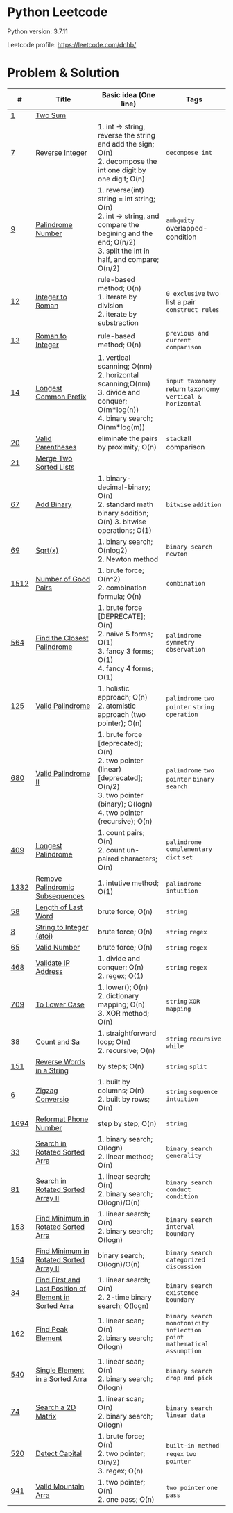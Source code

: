 # Python Leetcode

Python version: 3.7.11

Leetcode profile: https://leetcode.com/dnhb/


# Problem & Solution

| # | Title | Basic idea (One line) | Tags |
|---| ----- | -------- | --------------------- |
| [1](https://leetcode.com/problems/two-sum/) | [Two Sum](https://github.com/lowspace/leetcode/blob/main/code/1.%20Two%20Sum.ipynb) | |  |
| [7](https://leetcode.com/problems/reverse-integer/) | [Reverse Integer](https://github.com/lowspace/leetcode/blob/main/code/7.%20Reverse%20Integer.ipynb) |1. int -> string, reverse the string and add the sign; O(n) <br> 2. decompose the int one digit by one digit; O(n)|`decompose int`  |
| [9](https://leetcode.com/problems/palindrome-number/) | [Palindrome Number](https://github.com/lowspace/leetcode/blob/main/code/9.%20Palindrome%20Number.ipynb) |1. reverse(int) string = int string; O(n) <br> 2. int -> string, and compare the begining and the end; O(n/2) <br> 3. split the int in half, and compare; O(n/2)|`ambguity` overlapped-condition|
| [12](https://leetcode.com/problems/integer-to-roman/) | [Integer to Roman](https://github.com/lowspace/leetcode/blob/main/code/12.%20Integer%20to%20Roman.ipynb) | rule-based method; O(n) <br> 1. iterate by division <br> 2. iterate by substraction |`0 exclusive` two list a pair `construct rules`|
| [13](https://leetcode.com/problems/roman-to-integer/) | [Roman to Integer](https://github.com/lowspace/leetcode/blob/main/code/13.%20Roman%20to%20Integer.ipynb) | rule-based method; O(n)|`previous and current comparison`|
| [14](https://leetcode.com/problems/longest-common-prefix/) | [Longest Common Prefix](https://github.com/lowspace/leetcode/blob/main/code/14.%20Longest%20Common%20Prefix.ipynb) | 1. vertical scanning; O(nm) <br> 2. horizontal scanning;O(nm) <br> 3. divide and conquer; O(m\*log(n)) <br> 4. binary search; O(nm\*log(m)) | `input taxonomy` return taxonomy `vertical & horizontal`|
| [20](https://leetcode.com/problems/valid-parentheses/) | [Valid Parentheses](https://github.com/lowspace/leetcode/blob/main/code/20.%20Valid%20Parentheses.ipynb) | eliminate the pairs by proximity; O(n) | `stack`all comparison | 
| [21](https://leetcode.com/problems/merge-two-sorted-lists/) | [Merge Two Sorted Lists](https://github.com/lowspace/leetcode/blob/main/code/21.%20Merge%20Two%20Sorted%20Lists.ipynb) | | |
| [67](https://leetcode.com/problems/add-binary/) | [Add Binary](https://github.com/lowspace/leetcode/blob/main/code/67.%20Add%20Binary.ipynb) | 1. binary-decimal-binary; O(n) <br> 2. standard math binary addition; O(n) 3. bitwise operations; O(1)|`bitwise` `addition` |
| [69](https://leetcode.com/problems/sqrtx/) | [Sqrt(x)](https://github.com/lowspace/leetcode/blob/main/code/69.%20Sqrt(x).ipynb) | 1. binary search; O(nlog2) <br> 2. Newton method|`binary search` `newton`|
| [1512](https://leetcode.com/problems/number-of-good-pairs/) | [Number of Good Pairs](https://github.com/lowspace/leetcode/blob/main/code/1512.%20Number%20of%20Good%20Pairs.ipynb) | 1. brute force; O(n^2) <br> 2. combination formula; O(n)|`combination`|
| [564](https://leetcode.com/problems/find-the-closest-palindrome/submissions/) | [Find the Closest Palindrome](https://github.com/lowspace/leetcode/blob/main/code/564.%20Find%20the%20Closest%20Palindrome) | 1. brute force [DEPRECATE]; O(n) <br> 2. naive 5 forms; O(1) <br> 3. fancy 3 forms; O(1) <br> 4. fancy 4 forms; O(1)|`palindrome` `symmetry` `observation`|
| [125](https://leetcode.com/problems/valid-palindrome) | [Valid Palindrome](https://github.com/lowspace/leetcode/blob/main/code/125.%20Valid%20Palindrome.ipynb) | 1. holistic approach; O(n) <br> 2. atomistic approach (two pointer); O(n) | `palindrome` `two pointer` `string operation` |
| [680](https://leetcode.com/problems/valid-palindrome-ii) | [Valid Palindrome II](https://github.com/lowspace/leetcode/blob/main/code/680.%20Valid%20Palindrome%20II.ipynb) | 1. brute force [deprecated]; O(n) <br> 2. two pointer (linear) <br> [deprecated]; O(n/2) <br> 3. two pointer (binary); O(logn) <br> 4. two pointer (recursive); O(n) | `palindrome` `two pointer` `binary search` |
| [409](https://leetcode.com/problems/longest-palindrome) | [Longest Palindrome](https://github.com/lowspace/leetcode/blob/main/code/409.%20Longest%20Palindrome.ipynb) | 1. count pairs; O(n) <br> 2. count un-paired characters; O(n) | `palindrome` `complementary` `dict` `set` |
| [1332](https://leetcode.com/problems/remove-palindromic-subsequences) | [Remove Palindromic Subsequences](https://github.com/lowspace/leetcode/blob/main/code/1332.%20Remove%20Palindromic%20Subsequences.ipynb) | 1. intutive method; O(1) | `palindrome` `intuition` |
| [58](https://leetcode.com/problems/length-of-last-word) | [Length of Last Word](https://github.com/lowspace/leetcode/blob/main/code/58.%20Length%20of%20Last%20Word.ipynb) | brute force; O(n) | `string` |
| [8](https://leetcode.com/problems/string-to-integer-(atoi)) | [String to Integer (atoi)](https://github.com/lowspace/leetcode/blob/main/code/8.%20String%20to%20Integer%20(atoi).ipynb) | brute force; O(n) | `string` `regex` |
| [65](https://leetcode.com/problems/valid-number) | [Valid Number](https://github.com/lowspace/leetcode/blob/main/code/65.%20Valid%20Number.ipynb) | brute force; O(n) | `string` `regex` |
| [468](https://leetcode.com/problems/validate-ip-address) | [Validate IP Address](https://github.com/lowspace/leetcode/blob/main/code/468.%20Validate%20IP%20Address.ipynb) | 1. divide and conquer; O(n) <br> 2. regex; O(1) | `string` `regex` |
| [709](https://leetcode.com/problems/to-lower-case) | [To Lower Case](https://github.com/lowspace/leetcode/blob/main/code/709.%20To%20Lower%20Case.ipynb) | 1. lower(); O(n) <br> 2. dictionary mapping; O(n) <br> 3. XOR method; O(n) | `string` `XOR` `mapping` |
| [38](https://leetcode.com/problems/count-and-sa) | [Count and Sa](https://github.com/lowspace/leetcode/blob/main/code/38.%20Count%20and%20Say.ipynb) | 1. straightforward loop; O(n) <br> 2. recursive; O(n) | `string` `recursive` `while` |
| [151](https://leetcode.com/problems/reverse-words-in-a-string) | [Reverse Words in a String](https://github.com/lowspace/leetcode/blob/main/code/151.%20Reverse%20Words%20in%20a%20String.ipynb) | by steps; O(n) | `string` `split` |
| [6](https://leetcode.com/problems/zigzag-conversio) | [Zigzag Conversio](https://github.com/lowspace/leetcode/blob/main/code/6.%20Zigzag%20Conversion.ipynb) | 1. built by columns; O(n) <br> 2. built by rows; O(n) | `string` `sequence` `intuition` |
| [1694](https://leetcode.com/problems/reformat-phone-number) | [Reformat Phone Number](https://github.com/lowspace/leetcode/blob/main/code/1694.%20Reformat%20Phone%20Number.ipynb) | step by step; O(n) | `string` |
| [33](https://leetcode.com/problems/search-in-rotated-sorted-arra) | [Search in Rotated Sorted Arra](https://github.com/lowspace/leetcode/blob/main/code/33.%20Search%20in%20Rotated%20Sorted%20Array.ipynb) |1. binary search; O(logn) <br> 2. linear method; O(n) | `binary search` `generality` |
| [81](https://leetcode.com/problems/search-in-rotated-sorted-array-ii) | [Search in Rotated Sorted Array II](https://github.com/lowspace/leetcode/blob/main/code/81.%20Search%20in%20Rotated%20Sorted%20Array%20II.ipynb) | 1. linear search; O(n) <br> 2. binary search; O(logn)/O(n) | `binary search` `conduct condition` |
| [153](https://leetcode.com/problems/find-minimum-in-rotated-sorted-arra) | [Find Minimum in Rotated Sorted Arra](https://github.com/lowspace/leetcode/blob/main/code/153.%20Find%20Minimum%20in%20Rotated%20Sorted%20Array.ipynb) | 1. linear search; O(n) <br> 2. binary search; O(logn) | `binary search` `interval boundary` |
| [154](https://leetcode.com/problems/find-minimum-in-rotated-sorted-array-ii) | [Find Minimum in Rotated Sorted Array II](https://github.com/lowspace/leetcode/blob/main/code/154.%20Find%20Minimum%20in%20Rotated%20Sorted%20Array%20II.ipynb) | binary search; O(logn)/O(n) | `binary search` `categorized discussion` |
| [34](https://leetcode.com/problems/find-first-and-last-position-of-element-in-sorted-arra) | [Find First and Last Position of Element in Sorted Arra](https://github.com/lowspace/leetcode/blob/main/code/34.%20Find%20First%20and%20Last%20Position%20of%20Element%20in%20Sorted%20Array.ipynb) | 1. linear search; O(n) <br> 2. 2-time binary search; O(logn) | `binary search` `existence` `boundary` |
| [162](https://leetcode.com/problems/find-peak-element) | [Find Peak Element](https://github.com/lowspace/leetcode/blob/main/code/162.%20Find%20Peak%20Element.ipynb) | 1. linear scan; O(n) <br> 2. binary search; O(logn) | `binary search` `monotonicity` `inflection point` `mathematical assumption` |
| [540](https://leetcode.com/problems/single-element-in-a-sorted-arra) | [Single Element in a Sorted Arra](https://github.com/lowspace/leetcode/blob/main/code/540.%20Single%20Element%20in%20a%20Sorted%20Array.ipynb) | 1. linear scan; O(n) <br> 2. binary search; O(logn) | `binary search` `drop and pick` |
| [74](https://leetcode.com/problems/search-a-2d-matrix) | [Search a 2D Matrix](https://github.com/lowspace/leetcode/blob/main/code/74.%20Search%20a%202D%20Matrix.ipynb) | 1. linear scan; O(n) <br> 2. binary search; O(logn) | `binary search` `linear data` |
| [520](https://leetcode.com/problems/detect-capital) | [Detect Capital](https://github.com/lowspace/leetcode/blob/main/code/520.%20Detect%20Capital.ipynb) | 1. brute force; O(n) <br> 2. two pointer; O(n/2) <br> 3. regex; O(n) | `built-in method` `regex` `two pointer` |
| [941](https://leetcode.com/problems/valid-mountain-arra) | [Valid Mountain Arra](https://github.com/lowspace/leetcode/blob/main/code/941.%20Valid%20Mountain%20Array.ipynb) | 1. two pointer; O(n) <br> 2. one pass; O(n) | `two pointer` `one pass` |
